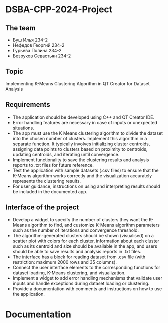 # DSBA-CPP-2024-Project

## The team
+ Буш Илья 234-2
+ Нефедов Георгий 234-2
+ Гурьева Полина 234-2
+ Безруков Севастьян 234-2
## Topic
Implementing K-Means Clustering Algorithm in QT Creator for Dataset Analysis
## Requirements
+ The application should be developed using C++ and QT Creator IDE.
+ Error handling features are necessary in case of inputs or unexpected situations.
+ The app must use the K Means clustering algorithm to divide the dataset into the chosen number of clusters. Implement this algorithm in a separate function. It typically involves initializing cluster centroids, assigning data points to clusters based on proximity to centroids, updating centroids, and iterating until convergence.
+ Implement functionality to save the clustering results and analysis reports to .txt files for future reference.
+ Test the application with sample datasets (.csv files) to ensure that the K-Means algorithm works correctly and the visualization accurately represents the clustering results.
+ For user guidance, instructions on using and interpreting results should be included in the documented app.
## Interface of the project
+ Develop a widget to specify the number of clusters they want the K-Means algorithm to find, and customize K-Means algorithm parameters such as the number of iterations and convergence threshold.
+ The algorithm-generated clusters should be shown (visualised) on a scatter plot with colors for each cluster, information about each cluster such as its centroid and size should be available in the app, and users should be able to save results and analysis reports in .txt files.
+ The interface has a block for reading dataset from .csv file (with restriction: maximum 2000 rows and 35 columns).
+ Connect the user interface elements to the corresponding functions for dataset loading, K-Means clustering, and visualization.
+ Implement a widget to add error handling mechanisms that validate user inputs and handle exceptions during dataset loading or clustering.
+ Provide a documentation with comments and instructions on how to use the application.
# Documentation
